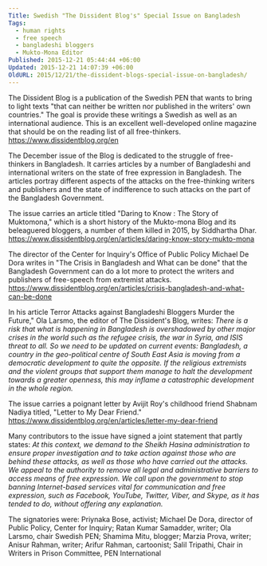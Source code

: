 ```yaml
---
Title: Swedish "The Dissident Blog's" Special Issue on Bangladesh
Tags:
  - human rights
  - free speech
  - bangladeshi bloggers
  - Mukto-Mona Editor
Published: 2015-12-21 05:44:44 +06:00
Updated: 2015-12-21 14:07:39 +06:00
OldURL: 2015/12/21/the-dissident-blogs-special-issue-on-bangladesh/
---
```


The Dissident Blog is a publication of the Swedish PEN that wants to bring to light texts "that can neither be written nor published in the writers' own countries." The goal is provide these writings a Swedish as well as an international audience. This is an excellent well-developed online magazine that should be on the reading list of all free-thinkers.
https://www.dissidentblog.org/en

The December issue of the Blog is dedicated to the struggle of free-thinkers in Bangladesh. It carries articles by a number of Bangladeshi and international writers on the state of free expression in Bangladesh. The articles portray different aspects of the attacks on the free-thinking writers and publishers and the state of indifference to such attacks on the part of the Bangladesh Government.   

The issue carries an article titled "Daring to Know : The Story of Muktomona," which is a short history of the Mukto-mona Blog and its beleaguered bloggers, a number of them killed in 2015, by Siddhartha Dhar.
https://www.dissidentblog.org/en/articles/daring-know-story-mukto-mona

The director of the Center for Inquiry's Office of Public Policy Michael De Dora writes in "The Crisis in Bangladesh and What can be done" that the Bangladesh Government can do a lot more to protect the writers and publishers of free-speech from extremist attacks.
https://www.dissidentblog.org/en/articles/crisis-bangladesh-and-what-can-be-done

In his article Terror Attacks against Bangladeshi Bloggers Murder the Future," Ola Larsmo, the editor of The Dissident's Blog, writes: <em>There is a risk that what is happening in Bangladesh is overshadowed by other major crises in the world such as the refugee crisis, the war in Syria, and ISIS threat to all. So we need to be updated on current events: Bangladesh, a country in the geo-political centre of South East Asia is moving from a democratic development to quite the opposite. If the religious extremists and the violent groups that support them manage to halt the development towards a greater openness, this may inflame a catastrophic development in the whole region. </em>

The issue carries a poignant letter by Avijit Roy's childhood friend Shabnam Nadiya titled, "Letter to My Dear Friend."  
https://www.dissidentblog.org/en/articles/letter-my-dear-friend
 
Many contributors to the issue have signed a joint statement that partly states:<em> At this context, we demand to the Sheikh Hasina administration to ensure proper investigation and to take action against those who are behind these attacks, as well as those who have carried out the attacks. We appeal to the authority to remove all legal and administrative barriers to access means of free expression. We call upon the government to stop banning Internet-based services vital for communication and free expression, such as Facebook, YouTube, Twitter, Viber, and Skype, as it has tended to do, without offering any explanation.</em>

The signatories were: Priynaka Bose, activist; Michael De Dora, director of Public Policy, Center for Inquiry; Ratan Kumar Samadder, writer; Ola Larsmo, chair Swedish PEN; Shamima Mitu, blogger; Marzia Prova, writer; Anisur Rahman, writer; Arifur Rahman, cartoonist; Salil Tripathi, Chair in Writers in Prison Committee, PEN International

 
